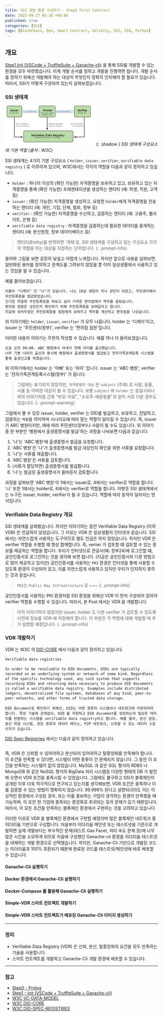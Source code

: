 ```yaml
---
title: SSI 개발 환경 구성하기 - Step2 First Contract
date: 2023-09-27 05:30 +09:00
published: true
categories: [SSI]
tags: [BlockChain, Dev, Smart Contract, Solidity, SSI, DID, Python]
---
```


## 개요

[Step1 Init (VSCode + TruffleSuite + Ganache-cli)][step1_init] 을 통해 SSI를 개발할 수 있는 환경을 모두 마련했습니다. 
이제 개발 순서를 정하고 개발을 진행하면 됩니다. 개발 순서를 정하기 위해선 개발해야 하는 대상이 무엇인지 정확히 인지해야 할 필요가 있습니다. 따라서, SSI가 어떻게 구성되어 있는지 살펴보겠습니다. 

### SSI 생태계
![SSI 생태계](/assets/images/roles_information_flow.png){: .shadow }
_SSI 생태계 구성요소와 기본 역할 (출처 : W3C)_

SSI 생태계는 4가지 기본 구성요소 ( `holder`, `issuer`, `verifier`, `verifiable data registry` ) 로 이루어져 있으며,
W3C에서는 각각의 역할을 다음과 같이 정의하고 있습니다. 

- `holder` : 하나의 이상의 (확인 가능한) 자격증명을 보유하고 있고, 보유하고 있는 자격증명을 통해 (확인 가능한) 프레젠테이션을 생성하는 엔티티 (예: 학생, 직원, 고객 등)
- `issuer` : (확인 가능한) 자격증명을 생성하고, 요청한 `holder`에게 자격증명을 전송하는 엔티티 (예: 개인, 기업, 단체, 협회, 정부 등)
- `verifier` : (확인 가능한) 자격증명을 수신하고, 검증하는 엔티티 (예: 고용주, 웹사이트, 은행 등)
- `verifiable data registry` : 자격증명을 검증하는데 필요한 데이터를 중개하는 엔티티 (예: 분산원장, 정부 데이터베이스 등)

> 엔티티(Entity)를 번역하면 '개체'로, SSI 생태계를 구성하고 있는 구성요소 각각의 역할을 하는 대상을 지칭하는 단어입니다.
{: .prompt-info} 

용어와 그림을 보면 굉장히 낯설고 어렵게 느껴집니다. 
하지만 앞으로 내용을 살펴보면, 일반화된 용어를 정의하고 관계도를 그려보지 않았을 뿐 이미 일상생활에서 사용하고 있는 것임을 알 수 있습니다. 

예를 들어보겠습니다. 

```
이름이 "디케이" 인 "나"가 있습니다. 나는 18살 생일이 지나 성인이 되었고, 주민센터에서 주민등록증을 발급받았습니다. 
신기한 마음에 주민등록증을 써보고 싶어 가까운 편의점에서 맥주를 골랐습니다. 
편의점 점원은 성인인지 확인하기 위해 주민등록증을 보여달라고 합니다. 
지갑에 넣어두었던 주민등록증을 점원에게 보여주고 맥주를 계산하고 편의점을 나섰습니다. 
```

위 이야기에는 `holder`, `issuer`, `verifier` 가 모두 나옵니다. holder 는 '디케이'이고, issuer 는 '주민센터(정부)', verifier 는 '편의점 점원'입니다. 

이러한 내용의 이야기는 무한히 작성할 수 있습니다. 예를 하나 더 들어보겠습니다. 

```
오늘 오전 09:00. ABC 병원에서 아내가 첫째 아이를 출산했습니다. 
너무 기쁜 나머지 출산과 동시에 병원에서 출생증명서를 발급받고 전자가족관계등록 시스템을 통해 출생신고를 마쳤습니다. 
```

위 이야기에서는 holder 는 '아빠' 또는 '아이' 입니다. issuer 는 'ABC 병원', verifier 는 '전자가족관계등록시스템(정부)' 가 됩니다. 

> 그림에는 표기되지 않았지만, `자격증명의 대상` 은 `subject` (주체) 로 사람, 동물, 사물 등 어떠한 대상이 될 수 있습니다. 보통 `subject` 와 `holder` 는 동일시되나 위의 이야기처럼 간록 "부모-자료", "소유주-애완동물"과 같이 서로 다른 경우도 있습니다. 
{: .prompt-warning}

그림에서 볼 수 있듯 issuer, holder, verifier 는 DID를 발급하고, 보유하고, 전달하고, 검증하는 `역할`을 의미하며 시나리오에 따라 맡는 역할이 달라질 수 있습니다. 즉, issuer가 ABC 병원이지만, 때에 따라 주민센터(정부)나 사람이 될 수도 있습니다. 
위 이야기 중 한 부분인 '병원에서 출생증명서를 발급'하는 과정을 나눠보면 다음과 같습니다. 

1. '나'는 'ABC 병원'에 출생증명서 발급을 요청합니다.
2. 'ABC 병원'은 '나'가 출생증명서를 발급 대상인지 확인을 위한 서류를 요청합니다. 
3. '나'는 서류를 제출합니다. 
4. 'ABC 병원'은 서류를 검토합니다. 
5. (서류가 합당하면) 출생증명서를 발급합니다. 
6. '나'는 발급된 출생증명서가 올바른지 검토합니다. 

과정을 살펴보면 'ABC 병원'이 1에서는 issuer로, 4에서는 verifier로 역할을 합니다. '나' 또한 1에서는 holder로, 6에서는 verifier로 역할을 합니다. 
이렇듯 SSI 생태계에서는 누구든 issuer, holder, verifier가 될 수 있습니다. 역할에 따라 동작이 달라지는 방식입니다. 

### Verifiable Data Registry 개요

SSI 생태계를 살펴봤습니다. 하지만 이야기하는 동안 Verifiable Data Registry (이하 VDR) 은 언급하지 않았습니다. 
그 이유는 VDR 은 일상생활의 인터넷과 같습니다. SSI 에서는 자연스럽게 사용하는 도구이므로 별도 언급은 하지 않았습니다. 
하지만 VDR 은 verifier 역할을 수행할 떄 항상 함께합니다. 즉, veriier 가 검토할 떄 검토할 수 있는 정보를 제공하는 역할을 합니다. 우리가 인터넷으로 관공서(예: 정부24)에 로그인할 떄, 공인인증서로 로그인하는 것을 생각해 보면 됩니다. 
(지금은 공인인증서외 다른 방법으로 많이 제공하고 있지만) 공인인증서를 사용하는 `PKI` 환경은 인터넷을 통해 사용할 수 있도록 환경이 구성되어 있고, 이를 자연스럽게 사용하고 있지만 우리가 인지하지 못하는 것과 같습니다. 
 
> `PKI`는 `Public Key Infrastructure` 로 ~~~
{: .prompt-info}

공인인증서를 사용하는 PKI 환경처럼 SSI 환경을 위해선 VDR 이 먼저 구성되어 있어야 verifier 역할을 수행할 수 있습니다. 따라서, 본 Post 에서는 VDR 을 개발합니다.

> 아직 이야기하지 않았지만 issuer, holder 도 다른 verifier 가 검토할 수 있도록 사전에 정보를 VDR 에 저장해야 합니다. 이 부분은 각 역할에 대해 개발할 때 추가 설명할 예정입니다.
{: .prompt-info}

### VDR 개발하기

VDR 는 W3C 의 [DID-CORE][DID-CORE] 에서 다음과 같이 정의하고 있습니다. 

```
Verifiable data registries

In order to be resolvable to DID documents, DIDs are typically recorded on an underlying system or network of some kind. Regardless of the specific technology used, any such system that supports recording DIDs and returning data necessary to produce DID documents is called a verifiable data registry. Examples include distributed ledgers, decentralized file systems, databases of any kind, peer-to-peer networks, and other forms of trusted data storage.

DID document로 확인하기 위해선, DID는 어떤 종류의 시스템이나 네트워크에 저장되어야 합니다. 특정 기술에 관계없이, DID 를 저장하고 DID document를 생성하는데 필요한 데이터를 반환하는 시스템을 verifiable data registry라고 합니다. 예를 들어, 분산 원장, 분산 파일 시스템, 모든 종류의 데이터 베이스, P2P 네트워크, 신뢰할 수 있는 데이터 스토리지가 있습니다.
```

[DID Spec Registries][DID-SPEC-REGISTRIES] 에서는 다음과 같이 정의하고 있습니다. 
```
```

즉, VDR 은 신뢰할 수 있어야하고 분산되어 있어야하고 탈중앙화를 만족해야 합니다. 이 조건을 만족할 수 있다면, 시스템이 어떤 종류이 건 문제되지 않습니다. 
그 동안 이 조건을 만족하는 시스템이 없지 않았습니다. MySQL 과 같은 SQL 형식의 RDBS 나 MongoDB 와 같은 NoSQL 형식의 BigData 처리 시스템등 다양한 형태의 DB 가 발전해 오면서 VDR 조건을 충족시킬 수 있었습니다.
그럼에도 불구하고 SSI가 블록체인이 공개된 이후 더욱 적극적으로 연구되고 있는지를 생각해보면, VDR 조건은 충족하나 이를 검증할 수 있는 방법이 명확하지 않습니다. 99.999% 된다고 설명되더라도 이는 이상적인 환경에서 구성된 경우, 또는 이를 홍보하는 기업이 생각하는 환경이 만족했을 때 가능하며,
이 또한 한 기업에 종족되는 중앙화로 회귀되는 등의 문제가 있기 때문입니다. 따라서, 이 모든 조건을 만족하는 블록체인 환경에서 구현하는 것을 고려하고 있습니다. 

이러한 이유로 VDR 을 블록체인 환경에서 구현할 예정이며 많은 블록체인 네트워크 중 이더리움 기반으로 구성합니다. 
처음부터 이더리움 메인넷 또는 테스트넷을 기준으로 개발하면 실제 개발보다는 부수적인 문제(테스트 Gas Facet, 처리 속도 문제 등)에 너무 많은 시간을 소모하게 되므로 처음에 구성했던 Ganache-cli 환경을 이더리움 테스트넷을 대체하는 개발 환경으로 선택했습니다. 
하지만, Ganache-Cli 기반으로 개발된 코드는 이더리움과 100% 호환되기 떄문에 완료된 코드를 테스트넷/메인넷에 바로 배포할 수 있습니다. 

#### Ganache-Cli 실행하기 




#### Docker 환경에서 Ganache-Cli 실행하기




#### Docker-Compose 를 활용해 Ganache-Cli 실행하기 



#### Simple-VDR 스마트 컨트랙트 개발하기 




#### Simple-VDR 스마트 컨트랙트가 배포된 Ganache-Cli 이미지 생성하기 





 




---
### 정리
* Verifiable Data Registry (VDR) 은 신뢰, 분산, 탈중앙화의 요건을 모두 만족하는 기술을 사용합니다. 
* 스마트 컨트랙트를 개발하고 Ganache-Cli 개발 환경에 배포할 수 있습니다.

---
### 참고
* [Step0 - Prolog](https://keitechnote.github.io/blog/posts/vdr-step0-prolog/)
* [Step1 - Init (VSCode + TruffleSuite + Ganache-cli)](https://keitechnote.github.io/blog/posts/vdr-step1-init/)
* [W3C VC-DATA-MODEL](https://www.w3.org/TR/vc-data-model-2.0/)
* [W3C DID-CORE](https://www.w3.org/TR/did-core/)
* [W3C DID-SPEC-REGISTRIES](https://www.w3.org/TR/did-spec-registries/)


[step1_init]: https://keitechnote.github.io/blog/posts/vdr-step1-init/
[VC-DATA-MODEL]: https://www.w3.org/TR/vc-data-model-2.0/
[DID-CORE]: https://www.w3.org/TR/did-core/
[DID-SPEC-REGISTRIES]: https://www.w3.org/TR/did-spec-registries/
